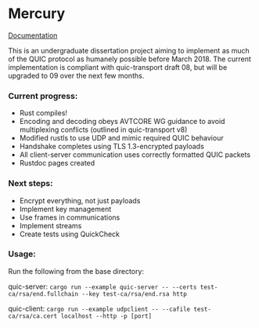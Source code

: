 # Mercury

[Documentation](https://htmlpreview.github.io/?https://raw.githubusercontent.com/ArcStatic/mercury/master/documentation/mercury/header/index.html)

This is an undergraduate dissertation project aiming to implement as much of the QUIC protocol as humanely possible before March 2018. The current implementation is compliant with quic-transport draft 08, but will be upgraded to 09 over the next few months.

### Current progress:
* Rust compiles!
* Encoding and decoding obeys AVTCORE WG guidance to avoid multiplexing conflicts (outlined in quic-transport v8)
* Modified rustls to use UDP and mimic required QUIC behaviour
* Handshake completes using TLS 1.3-encrypted payloads
* All client-server communication uses correctly formatted QUIC packets
* Rustdoc pages created

### Next steps:
* Encrypt everything, not just payloads
* Implement key management
* Use frames in communications
* Implement streams
* Create tests using QuickCheck

### Usage:
Run the following from the base directory:

quic-server:
`cargo run --example quic-server -- --certs test-ca/rsa/end.fullchain --key test-ca/rsa/end.rsa http`

quic-client:
`cargo run --example udpclient -- --cafile test-ca/rsa/ca.cert localhost --http -p [port]`
